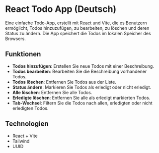 # React Todo App (Deutsch)

Eine einfache Todo-App, erstellt mit React und Vite, die es Benutzern ermöglicht, Todos hinzuzufügen, zu bearbeiten, zu löschen und deren Status zu ändern. Die App speichert die Todos im lokalen Speicher des Browsers.

## Funktionen

- **Todos hinzufügen**: Erstellen Sie neue Todos mit einer Beschreibung.
- **Todos bearbeiten**: Bearbeiten Sie die Beschreibung vorhandener Todos.
- **Todos löschen**: Entfernen Sie Todos aus der Liste.
- **Status ändern**: Markieren Sie Todos als erledigt oder nicht erledigt.
- **Alle löschen**: Entfernen Sie alle Todos.
- **Erledigte löschen**: Entfernen Sie alle als erledigt markierten Todos.
- **Tab-Wechsel**: Filtern Sie die Todos nach allen, erledigten oder nicht erledigten Todos.

## Technologien

- React + Vite
- Tailwind
- UUID
